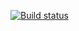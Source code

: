[![Build status](https://ci.appveyor.com/api/projects/status/x8uurqiebx59tie7?svg=true)](https://ci.appveyor.com/project/MariyaGrishkova/ci-1-2)